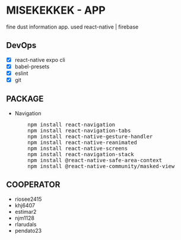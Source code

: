 # MISEKEKKEK - APP

fine dust information app. used react-native | firebase

## DevOps

- [x] react-native expo cli
- [x] babel-presets
- [x] eslint
- [x] git

## PACKAGE

- Navigation
   <pre>
      npm install react-navigation
      npm install react-navigation-tabs
      npm install react-native-gesture-handler
      npm install react-native-reanimated
      npm install react-native-screens
      npm install react-navigation-stack
      npm install @react-native-safe-area-context
      npm install @react-native-community/masked-view
  </pre>

## COOPERATOR

- riosee2415
- khj6407
- estimar2
- njm1128
- rlarudals
- pendato23
